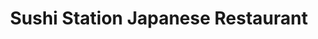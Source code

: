 ---
layout: place
title: "Sushi Station Japanese Restaurant"
permalink: /oregon/eugene/sushi-station-japanese-restaurant.html
stateAbbr: OR
stateName: Oregon
cityName: Eugene
seo:
  name: "Sushi Station Japanese Restaurant"
  type: Restaurant
  links: null
description: "Sushi Station Japanese Restaurant serves delicious sushi in Eugene, Oregon. Try fresh Japanese dishes for a great dining experience. "
place_id: ChIJlZF8gBEewVQRYO3qS-z6U00
photos:
  - name: >-
      places/ChIJlZF8gBEewVQRYO3qS-z6U00/photos/AeeoHcLEATd-Yqt8ByV1WsW_AkbEvXKaCvyv5s6UGTE77j2XIth7U0dKyDc0wDf_GaKfXi5VK0XW6Mwh9DES_cTo5ldfhfTilz53pzus9LJlltaQYuL9rt8L50FceN3Xaj9gbz5YmA5je1e9AFApYgsoNjw2woIB3gwKA9sMcc4-38C7AZefWYFO0BBvaK_fGUYhjTe9Db89C3lHRyh7-QU6N_EEXaL8HTxVdjFyRLI8n5qEYCata73dlM0I5I6s9zeJul1qounwQ0GBQo_XhvL0xcnQXmJW1U_k4yHcwG_cK36btw
    widthPx: 4535
    heightPx: 3271
    authorAttributions:
      - displayName: Sushi Station Japanese Restaurant
        uri: https://maps.google.com/maps/contrib/113503215703593011984
        photoUri: >-
          https://lh3.googleusercontent.com/a-/ALV-UjUaElPkmBYYSgaEWxxLEzM7Z12longLDOEIsbZCAylmoUji3lo=s100-p-k-no-mo
    flagContentUri: >-
      https://www.google.com/local/imagery/report/?cb_client=maps_api_places.places_api&image_key=!1e10!2sAF1QipPWG8fv6cUcUS9TIfTWEMGPBXddVAgh7hNBokud&hl=en-US
    googleMapsUri: >-
      https://www.google.com/maps/place//data=!3m4!1e2!3m2!1sAF1QipPWG8fv6cUcUS9TIfTWEMGPBXddVAgh7hNBokud!2e10!4m2!3m1!1s0x54c11e11807c9195:0x4d53faec4beaed60
  - name: >-
      places/ChIJlZF8gBEewVQRYO3qS-z6U00/photos/AeeoHcKQHNP5Lli6hO0YoZSJAsnFLRGnc2eQLhViPOuUfnYMLi2Aq1-OMDaNZ9PvtlMy1aQmuQP1zWUR8jdy7ccL1wdPJ6KKQRiL8PfDkz2zV7c5qzUmMLGGTBgajshGnwfcSDzS6gSuO09eLT0tnSwaGrdU10foWK4MA-8eXRt5lNYa_8UnQeaM0Jk20dx2HslCvMtlyMg0QjiZhGNaAgABKiCUfk51fs-hj0Mqmtcy7UUZi3F5sdrXWEcMUAW7Qi9ngf1aKnFfRMmGftxPF2JQgV2Mj1kcvYN_Z9yi73RYGtWa1A
    widthPx: 3024
    heightPx: 4032
    authorAttributions:
      - displayName: Sushi Station Japanese Restaurant
        uri: https://maps.google.com/maps/contrib/113503215703593011984
        photoUri: >-
          https://lh3.googleusercontent.com/a-/ALV-UjUaElPkmBYYSgaEWxxLEzM7Z12longLDOEIsbZCAylmoUji3lo=s100-p-k-no-mo
    flagContentUri: >-
      https://www.google.com/local/imagery/report/?cb_client=maps_api_places.places_api&image_key=!1e10!2sAF1QipPL0ifuWghjaUEt3yDSdP1RC873VFez4gNYsz2h&hl=en-US
    googleMapsUri: >-
      https://www.google.com/maps/place//data=!3m4!1e2!3m2!1sAF1QipPL0ifuWghjaUEt3yDSdP1RC873VFez4gNYsz2h!2e10!4m2!3m1!1s0x54c11e11807c9195:0x4d53faec4beaed60
  - name: >-
      places/ChIJlZF8gBEewVQRYO3qS-z6U00/photos/AeeoHcJQUEBt2QoIwRSXYq7JUs9lOhdcYt0caqnMjL8FXxkbd8uY_MMwVDPly89_m8K-GKhkS3PeKLiQD_uRYBb0TBNfODhPabeWrdgDN4IOyucK6ZFWiEfN2Qe7G6DB4fk2d-38tz97DxU6lNW0GTQhHZaJBHXOiJ_Ysawsoes5uL_aECVS9m_E02hwjvxE3K_rZyrrkNnlZRNhOp5RHwIyi6B4JwVcaoKZ-N90zfv7Q5XzCCRHtd4FMpOCkslgDfudvXWg03zFSSpNUlJclsn42RZGFMeGCy-Dfh0twlS0_tVL60LoYOLx4i6t-69k9EE-oV7swUziG8Or3j_yv_3Xum_4Y_aqcb2MT0EKYpKQj2FjaoyEicpfp-Y1EL9utkHYk9eGJFrMquqnTP2klAF6YTFMl8G_y7CH9sizrAkdrwfsHw
    widthPx: 4080
    heightPx: 3072
    authorAttributions:
      - displayName: Joe S
        uri: https://maps.google.com/maps/contrib/112834937302588507318
        photoUri: >-
          https://lh3.googleusercontent.com/a-/ALV-UjVvpr8K0CUzXlJovLAxqJyxzjjvyQq0qzk41NaJEhUjZrCfod0=s100-p-k-no-mo
    flagContentUri: >-
      https://www.google.com/local/imagery/report/?cb_client=maps_api_places.places_api&image_key=!1e10!2sCIHM0ogKEICAgIC9o5e4OA&hl=en-US
    googleMapsUri: >-
      https://www.google.com/maps/place//data=!3m4!1e2!3m2!1sCIHM0ogKEICAgIC9o5e4OA!2e10!4m2!3m1!1s0x54c11e11807c9195:0x4d53faec4beaed60
  - name: >-
      places/ChIJlZF8gBEewVQRYO3qS-z6U00/photos/AeeoHcK1PjroH1wgrTHIwAUMmsb-QmCV7TxnDiXW-rWKLXmhyd1eGKFwe-jS_4KKyip_kyTVk6_-ET1NEuwkXpkX_dSpxJoSwUAuN-g-EgOZcom1O2F6kLGOtpTVtD_tiWh0WYGxDaANvHjKp5T4gWmP2ukLJ8o6BiN7VWao-4fCDhWiEHmHMWfvHwWZ3UbZP1p0AN4zJF7xhWkO8ht6A-mCH6xP9jDF8b_EIcolyelef6Tm7X9KxmRGieH4vePiWyKTEkinHfy_GCGzzmG0id4LyQsoM7__qRp4QRkxwcS97zsmDw
    widthPx: 4069
    heightPx: 3280
    authorAttributions:
      - displayName: Sushi Station Japanese Restaurant
        uri: https://maps.google.com/maps/contrib/113503215703593011984
        photoUri: >-
          https://lh3.googleusercontent.com/a-/ALV-UjUaElPkmBYYSgaEWxxLEzM7Z12longLDOEIsbZCAylmoUji3lo=s100-p-k-no-mo
    flagContentUri: >-
      https://www.google.com/local/imagery/report/?cb_client=maps_api_places.places_api&image_key=!1e10!2sAF1QipNCBWEsZpJcJw0lt_gSPAIAWKQ8h61ZAuVQcjwF&hl=en-US
    googleMapsUri: >-
      https://www.google.com/maps/place//data=!3m4!1e2!3m2!1sAF1QipNCBWEsZpJcJw0lt_gSPAIAWKQ8h61ZAuVQcjwF!2e10!4m2!3m1!1s0x54c11e11807c9195:0x4d53faec4beaed60
  - name: >-
      places/ChIJlZF8gBEewVQRYO3qS-z6U00/photos/AeeoHcIf9SmIGgHbf7mVuDKApfCv0XwvGWsh3jy3UQBoweZBWR5GPYujUhhZKiDqABdHBzJ3kGVgcLFzkuinHp-4Rg8QMBxInQKnX1IzrRH14HVWAeA3z8I0g8mijxOu8-zh5npSmLEON_B9r4VASeA1MFU7WeNewck-Dyeran0oELClj8rFCO9DwdOhXXJQxVGR1rSUPEt58eI0z1wGL1NngMiG7TGB_VpS74zOpD3JZrgYFOvrpk_oYf5ZUVcDpm1j0RVPXrQACEFzTMsYjN-sOLDjHte6C_5S3SrKLiERz-TS878CWg620giZAepBS4u9UB_RPG6xezFGIREwf1D0r8lgE1D_BwqISqvBa9cMIeIh8EVjE1mEsRP8-tFZaUGRcq66oreLHxcL-pbaR_23RnYABrK1EtDQzi3uT5aBHoMMN-I
    widthPx: 3024
    heightPx: 4032
    authorAttributions:
      - displayName: Kyra
        uri: https://maps.google.com/maps/contrib/113359435134259829414
        photoUri: >-
          https://lh3.googleusercontent.com/a-/ALV-UjU-YGUDOFtFkv8weCEpN6iLn7bn96_smreUaD-vewU2ibweEgd1ag=s100-p-k-no-mo
    flagContentUri: >-
      https://www.google.com/local/imagery/report/?cb_client=maps_api_places.places_api&image_key=!1e10!2sCIHM0ogKEICAgIDr_7aS4wE&hl=en-US
    googleMapsUri: >-
      https://www.google.com/maps/place//data=!3m4!1e2!3m2!1sCIHM0ogKEICAgIDr_7aS4wE!2e10!4m2!3m1!1s0x54c11e11807c9195:0x4d53faec4beaed60
  - name: >-
      places/ChIJlZF8gBEewVQRYO3qS-z6U00/photos/AeeoHcJEOsFl14CegukMb0pbKvpEk4dljstT_EGooU0NSuwqo3X5VE0PlnTXeBynNOyq1A7xWwe39T4XxnEbML2diHJjUOOqTYj7TlimMyVm_m44x0rNcQgKaF5fh8s9Zqjj0YUB6m3C06OkqLgx5mEoaXje6_pYaE2cY50zSw7zIT4mopHizlaceA40bDjHmHqgvyY3HZ-btOy9IikfgcnS7o926K8aZZr-YnH7T7qhxuRDHpiZQJ9UAjI3Zv6LHNjuU4-W5CNkj5qntCjV1tneqHfVvZgrPWzCdMS8OBC4WdYBJO0aJfM4nZJS91_aYqbbGUqfohYF-qSjcDMSWgQGOSn8YB7BPgAMsOuisE9diGAh2IT25kZli1XXtt-afww4vSrt-4D7UkLm8fSRON0ihaATpxUcxtWHZLEZHlt2ewrjJxU
    widthPx: 4032
    heightPx: 3024
    authorAttributions:
      - displayName: Joe Flugel
        uri: https://maps.google.com/maps/contrib/101917259453232756042
        photoUri: >-
          https://lh3.googleusercontent.com/a/ACg8ocJbQpbwkP164N1hiMbV_mGSSlSh5RCqFtipc-flhO20ZFiVJA=s100-p-k-no-mo
    flagContentUri: >-
      https://www.google.com/local/imagery/report/?cb_client=maps_api_places.places_api&image_key=!1e10!2sCIHM0ogKEICAgID-oP32xgE&hl=en-US
    googleMapsUri: >-
      https://www.google.com/maps/place//data=!3m4!1e2!3m2!1sCIHM0ogKEICAgID-oP32xgE!2e10!4m2!3m1!1s0x54c11e11807c9195:0x4d53faec4beaed60
  - name: >-
      places/ChIJlZF8gBEewVQRYO3qS-z6U00/photos/AeeoHcJ-s3WSwX-xmfPuNB39kKS0Xg6O7YCUDMlqxoc5UtPz4iHa37iPznKg99ODOEJ_7jAASeoHQZ8rGaR7hIr-bHLDXIj12ZKo1a7fzR2CIZndA-24LSA9R-9IIFTKF1ZFKjsVAq06VxfqeyZvxQ0Ag26CUnAcb9FlZCXDGZD6fzEcSxJEANHdsRnDW8cBzIESaIzHY4pX5ozdAkAPVGBbAIDutVFwnQTH880nYkXyYOV_RIshhkt9YSuo0j2fl8lcw2fU36rxCiUWHqKy4nrbvXtNDRUzJPNsVAViwUu8NfjeYuwSb7eG1HsyuvHzQHwtfHJWY1-st_AJD2e-_q1rl_uDe5-_Gkt452qeC6tuYqGnvXtpiOPOqaUDOluEFFf1Ygx-B-Mrmp0QlLtEqzVIuobc2IumPq7VTETKNBqUS3q3RA
    widthPx: 4048
    heightPx: 3036
    authorAttributions:
      - displayName: Terry Pickering
        uri: https://maps.google.com/maps/contrib/101201260698091793846
        photoUri: >-
          https://lh3.googleusercontent.com/a-/ALV-UjU--91ECVGp21fGPMOkhZgBxWkc7Q-TNM6DzM6sBUT2SrU3cSmh=s100-p-k-no-mo
    flagContentUri: >-
      https://www.google.com/local/imagery/report/?cb_client=maps_api_places.places_api&image_key=!1e10!2sCIHM0ogKEICAgICEzcKcDA&hl=en-US
    googleMapsUri: >-
      https://www.google.com/maps/place//data=!3m4!1e2!3m2!1sCIHM0ogKEICAgICEzcKcDA!2e10!4m2!3m1!1s0x54c11e11807c9195:0x4d53faec4beaed60
  - name: >-
      places/ChIJlZF8gBEewVQRYO3qS-z6U00/photos/AeeoHcLjWmrfAm24ZBrk_2bLuiET8qusaPwFuA2JTyIJH0rkpyiEON45maXMObHM9ZTizFN1vjSozek27P7V2DzDkPJPf4LopXPaISQWwvdE4lCfGufAsjVeBFmiC6VCbWxBI79X6wJ2XxWIi4dGIQQNspDbPCT9gjanTf3GUqJyMz008DQ2Qxb4kXEI_xYL8O_dkK3Wa8SFqWWknKBJmDtHGxLrSPaFiecuq97XkTLD61kyHiMQwxvsPWWgPsYl1300SXa0XnhbIaEx5ttlugrYmiDBy2fedLmDhps73va2iZXqhB17JjalB-QKFaSov4ti9HjGoJqnqBSJhfo1djecQIQHjaBmne7adpwFE9buL-jpRCcOjAV9G0ZRh7vhJd2U3ShB9uNc7khQ__j0mzbDGD_l2ehJ1iS7gnucdJx6px13uUQ
    widthPx: 4032
    heightPx: 3024
    authorAttributions:
      - displayName: dOnnabud
        uri: https://maps.google.com/maps/contrib/110384086697219694903
        photoUri: >-
          https://lh3.googleusercontent.com/a-/ALV-UjWqFLEbqdmiZLA5tBqAiDkdDMMvPTvs4l3sYN2n9xZDtw7gGRrd=s100-p-k-no-mo
    flagContentUri: >-
      https://www.google.com/local/imagery/report/?cb_client=maps_api_places.places_api&image_key=!1e10!2sCIHM0ogKEICAgIDmvqno2gE&hl=en-US
    googleMapsUri: >-
      https://www.google.com/maps/place//data=!3m4!1e2!3m2!1sCIHM0ogKEICAgIDmvqno2gE!2e10!4m2!3m1!1s0x54c11e11807c9195:0x4d53faec4beaed60
  - name: >-
      places/ChIJlZF8gBEewVQRYO3qS-z6U00/photos/AeeoHcKlmeVJ5ntBk19XgJO6WKj8e9v6RzFvH5fYi4gE2o4ajXr8sLinuoQyHXsmnflio8ZxpCmC74ZeEUZhc4JCFNmF1CSXddjmrSqHns7M9KUSbaQuJJv9RqSzZdxrWvnvA1VX97CwcNO1-BhwQBvSI5qzYJMZ6QScQosFR_7tiLnQJp70lzHzW1_YsZyMWnnJkB9fICQvMCzeiLD9eLCr6Q11ryD8GExHjoGg9LEaWS-7BAUtgpYpz4ea73RYY6owvTsLQpIq4FVhxNiv2gsh3I5LRraj7NsBlqhNDz_1htkMWkbjkUf6vxbX3dEQ2qfZMsma3D0lqU57RUUN9LuarsGdsaP8-XIkveBuIGF0_mpvCsgPLAXOtmZ7eSce0sMXrkruiAhOyZyCRj_gJy7FLKH-v7rrWgXkl1l0vAQNrwSXjw
    widthPx: 3024
    heightPx: 4032
    authorAttributions:
      - displayName: Kai Dwd
        uri: https://maps.google.com/maps/contrib/109334135779725075329
        photoUri: >-
          https://lh3.googleusercontent.com/a-/ALV-UjUD9T-AJCe55WAcirrc2ysnyVt7GukLNal7VOvkYyWakZMDLUyz=s100-p-k-no-mo
    flagContentUri: >-
      https://www.google.com/local/imagery/report/?cb_client=maps_api_places.places_api&image_key=!1e10!2sCIHM0ogKEICAgICH3NPqeA&hl=en-US
    googleMapsUri: >-
      https://www.google.com/maps/place//data=!3m4!1e2!3m2!1sCIHM0ogKEICAgICH3NPqeA!2e10!4m2!3m1!1s0x54c11e11807c9195:0x4d53faec4beaed60
  - name: >-
      places/ChIJlZF8gBEewVQRYO3qS-z6U00/photos/AeeoHcJybAdT6Bcs3MVCNAsky-D5zlSKLYx4cnfsGmp0S5MY_qn9J8131Puok0jXl_649nO4ol3gX_cCtWh2tTt-V6KPKYBsnmgUaWVbjtSMDX5Ta8lTbhUYb4I1Jop8JBAAqqiPH_KpLp-hi9n-r6mx29NbT0Pcxo3W2aGELtMJIKJf9zuO3Z-nYr3FAP_x-1RDrH7MyF58XxaeGVrIM49uU0aVOSQmUmcpXq0KmHh2C5Vy7IWN_Kp8w4bWn5nKtsojy39wYIWNqHgCHR4H0Clk7nVBzFl4kcVK_61GhT8x35A8FWoagg5zxxEQUxPOumRD-SPMFEFjbmG_7VXSuSsv6Oyjj96wTeuIhlHU_aA-UqrrDbf9M0RssvTI1TqZ1A3kqJAEuQob55MY2FrmEm24qChUAgJ5i2eEy8YJa-2zpkSHXjLz
    widthPx: 3024
    heightPx: 4032
    authorAttributions:
      - displayName: Douglas Jacobsen
        uri: https://maps.google.com/maps/contrib/101312616416637786859
        photoUri: >-
          https://lh3.googleusercontent.com/a-/ALV-UjXtVJEvOIhl9ebKQefb5ZJ4k7dWpppZNVfxS78_e1ZtkH2H95IRCg=s100-p-k-no-mo
    flagContentUri: >-
      https://www.google.com/local/imagery/report/?cb_client=maps_api_places.places_api&image_key=!1e10!2sCIHM0ogKEICAgIDulfT3zgE&hl=en-US
    googleMapsUri: >-
      https://www.google.com/maps/place//data=!3m4!1e2!3m2!1sCIHM0ogKEICAgIDulfT3zgE!2e10!4m2!3m1!1s0x54c11e11807c9195:0x4d53faec4beaed60
address: '199 E 5th Ave #7,#9, Eugene, OR 97401, USA'
street: '199 E 5th Ave #7,#9'
city: Eugene
state: OR
zip: '97401'
country: USA
neighborhood: Market District
latitude: '44.054421'
longitude: '-123.090273'
accessibility_options:
  wheelchairAccessibleParking: true
  wheelchairAccessibleEntrance: true
  wheelchairAccessibleRestroom: true
  wheelchairAccessibleSeating: true
business_status: OPERATIONAL
name: Sushi Station Japanese Restaurant
google_maps_links:
  directionsUri: >-
    https://www.google.com/maps/dir//''/data=!4m7!4m6!1m1!4e2!1m2!1m1!1s0x54c11e11807c9195:0x4d53faec4beaed60!3e0
  placeUri: https://maps.google.com/?cid=5572073056780348768
  writeAReviewUri: >-
    https://www.google.com/maps/place//data=!4m3!3m2!1s0x54c11e11807c9195:0x4d53faec4beaed60!12e1
  reviewsUri: >-
    https://www.google.com/maps/place//data=!4m4!3m3!1s0x54c11e11807c9195:0x4d53faec4beaed60!9m1!1b1
  photosUri: >-
    https://www.google.com/maps/place//data=!4m3!3m2!1s0x54c11e11807c9195:0x4d53faec4beaed60!10e5
primary_type: Japanese Restaurant
opening_hours:
  regular: null
  current: null
secondary_opening_hours:
  regular:
    weekdayDescriptions: null
    type: null
  current:
    weekdayDescriptions: null
    type: null
phone: null
price_level: null
price_range: null
rating: null
rating_count: 0
website: null
reviews: null
parking_options: null
payment_options: null
allow_dogs: null
curbside_pickup: null
delivery: null
dine_in: null
good_for_children: null
good_for_groups: null
good_for_sports: null
live_music: null
menu_for_children: null
outdoor_seating: null
reservable: null
restroom: null
serves_beer: null
serves_breakfast: null
serves_brunch: null
serves_cocktails: null
serves_coffee: null
serves_dinner: null
serves_dessert: null
serves_lunch: null
serves_vegetarian_food: null
serves_wine: null
takeout: null
update_category: essentials
summary: null

---